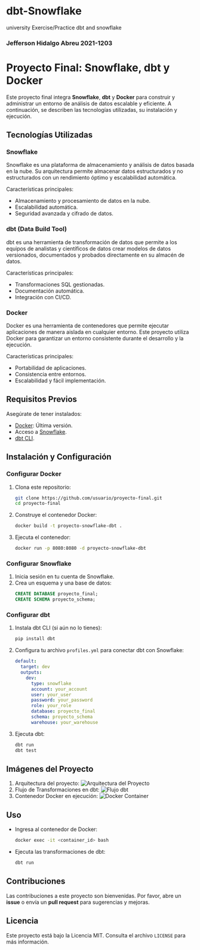 # dbt-Snowflake
university Exercise/Practice dbt and snowflake 
### Jefferson Hidalgo Abreu 2021-1203

# Proyecto Final: Snowflake, dbt y Docker

Este proyecto final integra **Snowflake**, **dbt** y **Docker** para construir y administrar un entorno de análisis de datos escalable y eficiente. A continuación, se describen las tecnologías utilizadas, su instalación y ejecución.

## Tecnologías Utilizadas

### Snowflake
Snowflake es una plataforma de almacenamiento y análisis de datos basada en la nube. Su arquitectura permite almacenar datos estructurados y no estructurados con un rendimiento óptimo y escalabilidad automática.

Características principales:
- Almacenamiento y procesamiento de datos en la nube.
- Escalabilidad automática.
- Seguridad avanzada y cifrado de datos.

### dbt (Data Build Tool)
dbt es una herramienta de transformación de datos que permite a los equipos de analistas y científicos de datos crear modelos de datos versionados, documentados y probados directamente en su almacén de datos.

Características principales:
- Transformaciones SQL gestionadas.
- Documentación automática.
- Integración con CI/CD.

### Docker
Docker es una herramienta de contenedores que permite ejecutar aplicaciones de manera aislada en cualquier entorno. Este proyecto utiliza Docker para garantizar un entorno consistente durante el desarrollo y la ejecución.

Características principales:
- Portabilidad de aplicaciones.
- Consistencia entre entornos.
- Escalabilidad y fácil implementación.

## Requisitos Previos
Asegúrate de tener instalados:
- [Docker](https://www.docker.com/): Última versión.
- Acceso a [Snowflake](https://www.snowflake.com/).
- [dbt CLI](https://docs.getdbt.com/dbt-cli/installation).

## Instalación y Configuración

### Configurar Docker
1. Clona este repositorio:
   ```bash
   git clone https://github.com/usuario/proyecto-final.git
   cd proyecto-final
   ```
2. Construye el contenedor Docker:
   ```bash
   docker build -t proyecto-snowflake-dbt .
   ```
3. Ejecuta el contenedor:
   ```bash
   docker run -p 8080:8080 -d proyecto-snowflake-dbt
   ```

### Configurar Snowflake
1. Inicia sesión en tu cuenta de Snowflake.
2. Crea un esquema y una base de datos:
   ```sql
   CREATE DATABASE proyecto_final;
   CREATE SCHEMA proyecto_schema;
   ```

### Configurar dbt
1. Instala dbt CLI (si aún no lo tienes):
   ```bash
   pip install dbt
   ```
2. Configura tu archivo `profiles.yml` para conectar dbt con Snowflake:
   ```yaml
   default:
     target: dev
     outputs:
       dev:
         type: snowflake
         account: your_account
         user: your_user
         password: your_password
         role: your_role
         database: proyecto_final
         schema: proyecto_schema
         warehouse: your_warehouse
   ```
3. Ejecuta dbt:
   ```bash
   dbt run
   dbt test
   ```

## Imágenes del Proyecto
1. Arquitectura del proyecto:
   ![Arquitectura del Proyecto](./assets/arquitectura.png)
2. Flujo de Transformaciones en dbt:
   ![Flujo dbt](./assets/dbt.png)
3. Contenedor Docker en ejecución:
   ![Docker Container](./assets/docker.png)

## Uso
- Ingresa al contenedor de Docker:
  ```bash
  docker exec -it <container_id> bash
  ```
- Ejecuta las transformaciones de dbt:
  ```bash
  dbt run
  ```

## Contribuciones
Las contribuciones a este proyecto son bienvenidas. Por favor, abre un **issue** o envía un **pull request** para sugerencias y mejoras.

## Licencia
Este proyecto está bajo la Licencia MIT. Consulta el archivo `LICENSE` para más información.
